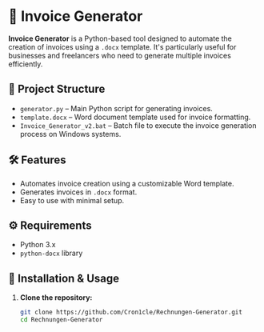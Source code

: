 # 🧾 Invoice Generator

**Invoice Generator** is a Python-based tool designed to automate the creation of invoices using a `.docx` template. It's particularly useful for businesses and freelancers who need to generate multiple invoices efficiently.

## 📂 Project Structure

- `generator.py` – Main Python script for generating invoices.
- `template.docx` – Word document template used for invoice formatting.
- `Invoice_Generator_v2.bat` – Batch file to execute the invoice generation process on Windows systems.

## 🛠️ Features

- Automates invoice creation using a customizable Word template.
- Generates invoices in `.docx` format.
- Easy to use with minimal setup.

## ⚙️ Requirements

- Python 3.x
- `python-docx` library

## 🚀 Installation & Usage

1. **Clone the repository:**

   ```bash
   git clone https://github.com/Cron1cle/Rechnungen-Generator.git
   cd Rechnungen-Generator
